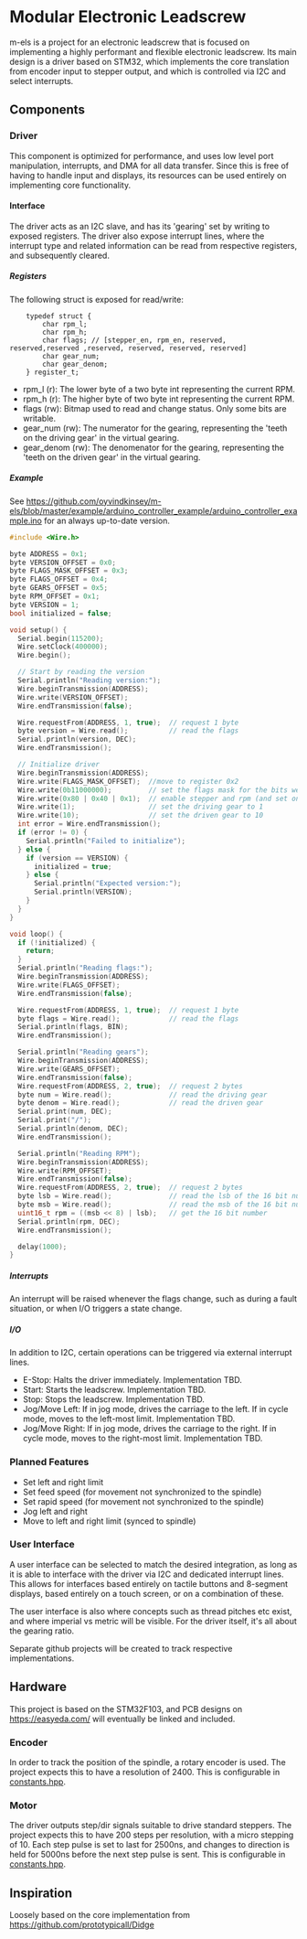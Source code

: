 # Modular Electronic Leadscrew
m-els is a project for an electronic leadscrew that is focused on implementing a highly performant and flexible electronic leadscrew.
Its main design is a driver based on STM32, which implements the core translation from encoder input to stepper output, and which is controlled via I2C and select interrupts.

## Components
### Driver
This component is optimized for performance, and uses low level port manipulation, interrupts, and DMA for all data transfer.
Since this is free of having to handle input and displays, its resources can be used entirely on implementing core functionality.

#### Interface
The driver acts as an I2C slave, and has its 'gearing' set by writing to exposed registers. The driver also expose interrupt lines, where the interrupt type and related information can be read from respective registers, and subsequently cleared.

##### Registers
The following struct is exposed for read/write:
```
    typedef struct {
        char rpm_l;
        char rpm_h;
        char flags; // [stepper_en, rpm_en, reserved, reserved,reserved ,reserved, reserved, reserved, reserved]
        char gear_num;
        char gear_denom;
    } register_t;
```

* rpm_l (r): The lower byte of a two byte int representing the current RPM.
* rpm_h (r): The higher byte of  two byte int representing the current RPM.
* flags (rw): Bitmap used to read and change status. Only some bits are writable.
* gear_num (rw): The numerator for the gearing, representing the 'teeth on the driving gear' in the virtual gearing.
* gear_denom (rw): The denomenator for the gearing, representing the 'teeth on the driven gear' in the virtual gearing.

##### Example
See https://github.com/oyvindkinsey/m-els/blob/master/example/arduino_controller_example/arduino_controller_example.ino for an always up-to-date version.
```cpp
#include <Wire.h>

byte ADDRESS = 0x1;
byte VERSION_OFFSET = 0x0;
byte FLAGS_MASK_OFFSET = 0x3;
byte FLAGS_OFFSET = 0x4;
byte GEARS_OFFSET = 0x5;
byte RPM_OFFSET = 0x1;
byte VERSION = 1;
bool initialized = false;

void setup() {
  Serial.begin(115200);
  Wire.setClock(400000);
  Wire.begin();

  // Start by reading the version
  Serial.println("Reading version:");
  Wire.beginTransmission(ADDRESS);
  Wire.write(VERSION_OFFSET);
  Wire.endTransmission(false);

  Wire.requestFrom(ADDRESS, 1, true);  // request 1 byte
  byte version = Wire.read();          // read the flags
  Serial.println(version, DEC);
  Wire.endTransmission();

  // Initialize driver
  Wire.beginTransmission(ADDRESS);
  Wire.write(FLAGS_MASK_OFFSET);  //move to register 0x2
  Wire.write(0b11000000);         // set the flags mask for the bits we intend to write
  Wire.write(0x80 | 0x40 | 0x1);  // enable stepper and rpm (and set one ignored bit)
  Wire.write(1);                  // set the driving gear to 1
  Wire.write(10);                 // set the driven gear to 10
  int error = Wire.endTransmission();
  if (error != 0) {
    Serial.println("Failed to initialize");
  } else {
    if (version == VERSION) {
      initialized = true;
    } else {
      Serial.println("Expected version:");
      Serial.println(VERSION);
    }
  }
}

void loop() {
  if (!initialized) {
    return;
  }
  Serial.println("Reading flags:");
  Wire.beginTransmission(ADDRESS);
  Wire.write(FLAGS_OFFSET);
  Wire.endTransmission(false);

  Wire.requestFrom(ADDRESS, 1, true);  // request 1 byte
  byte flags = Wire.read();            // read the flags
  Serial.println(flags, BIN);
  Wire.endTransmission();

  Serial.println("Reading gears");
  Wire.beginTransmission(ADDRESS);
  Wire.write(GEARS_OFFSET);
  Wire.endTransmission(false);
  Wire.requestFrom(ADDRESS, 2, true);  // request 2 bytes
  byte num = Wire.read();              // read the driving gear
  byte denom = Wire.read();            // read the driven gear
  Serial.print(num, DEC);
  Serial.print("/");
  Serial.println(denom, DEC);
  Wire.endTransmission();

  Serial.println("Reading RPM");
  Wire.beginTransmission(ADDRESS);
  Wire.write(RPM_OFFSET);
  Wire.endTransmission(false);
  Wire.requestFrom(ADDRESS, 2, true);  // request 2 bytes
  byte lsb = Wire.read();              // read the lsb of the 16 bit number
  byte msb = Wire.read();              // read the msb of the 16 bit number
  uint16_t rpm = ((msb << 8) | lsb);   // get the 16 bit number
  Serial.println(rpm, DEC);
  Wire.endTransmission();

  delay(1000);
}
```
##### Interrupts
An interrupt will be raised whenever the flags change, such as during a fault situation, or when I/O triggers a state change.

##### I/O
In addition to I2C, certain operations can be triggered via external interrupt lines.
* E-Stop: Halts the driver immediately. Implementation TBD.
* Start: Starts the leadscrew. Implementation TBD.
* Stop: Stops the leadscrew. Implementation TBD.
* Jog/Move Left: If in jog mode, drives the carriage to the left. If in cycle mode, moves to the left-most limit. Implementation TBD.
* Jog/Move Right: If in jog mode, drives the carriage to the right. If in cycle mode, moves to the right-most limit. Implementation TBD.

### Planned Features
* Set left and right limit
* Set feed speed (for movement not synchronized to the spindle)
* Set rapid speed (for movement not synchronized to the spindle)
* Jog left and right
* Move to left and right limit (synced to spindle)

### User Interface
A user interface can be selected to match the desired integration, as long as it is able to interface with the driver via I2C and dedicated interrupt lines. This allows for interfaces based entirely on tactile buttons and 8-segment displays, based entirely on a touch screen, or on a combination of these.

The user interface is also where concepts such as thread pitches etc exist, and where imperial vs metric will be visible. For the driver itself, it's all about the gearing ratio.

Separate github projects will be created to track respective implementations.

## Hardware
This project is based on the STM32F103, and PCB designs on https://easyeda.com/ will eventually be linked and included.

### Encoder
In order to track the position of the spindle, a rotary encoder is used. The project expects this to have a resolution of 2400.
This is configurable in [constants.hpp](firmware/constants.hpp).

### Motor
The driver outputs step/dir signals suitable to drive standard steppers. The project expects this to have 200 steps per resolution, with a micro stepping of 10.
Each step pulse is set to last for 2500ns, and changes to direction is held for 5000ns before the next step pulse is sent.
This is configurable in [constants.hpp](firmware/constants.hpp).

## Inspiration
Loosely based on the core implementation from https://github.com/prototypicall/Didge

